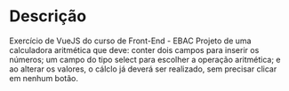 # Descrição
Exercício de VueJS do curso de Front-End - EBAC
Projeto de uma calculadora aritmética que deve: conter dois campos para inserir os números; um campo do tipo select para escolher a operação aritmética; e ao alterar os valores, o cálclo já deverá ser realizado, sem precisar clicar em nenhum botão.
